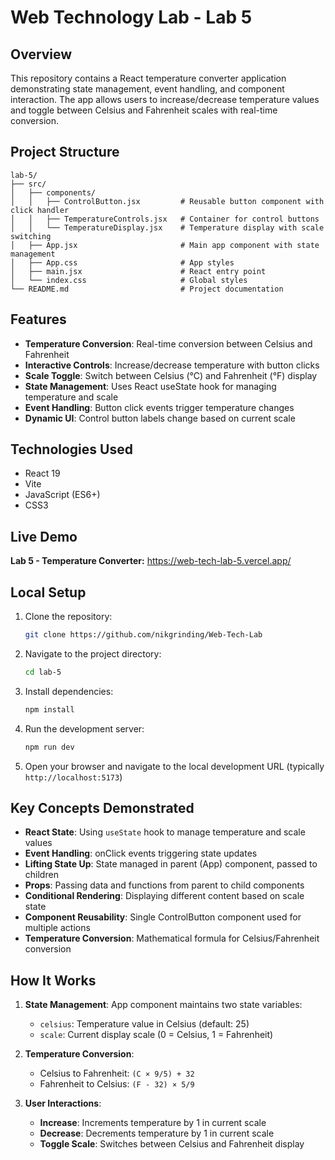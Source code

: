 # Web Technology Lab - Lab 5

## Overview

This repository contains a React temperature converter application demonstrating state management, event handling, and component interaction. The app allows users to increase/decrease temperature values and toggle between Celsius and Fahrenheit scales with real-time conversion.

## Project Structure

```
lab-5/
├── src/
│   ├── components/
│   │   ├── ControlButton.jsx         # Reusable button component with click handler
│   │   ├── TemperatureControls.jsx   # Container for control buttons
│   │   └── TemperatureDisplay.jsx    # Temperature display with scale switching
│   ├── App.jsx                       # Main app component with state management
│   ├── App.css                       # App styles
│   ├── main.jsx                      # React entry point
│   └── index.css                     # Global styles
└── README.md                         # Project documentation
```

## Features

-   **Temperature Conversion**: Real-time conversion between Celsius and Fahrenheit
-   **Interactive Controls**: Increase/decrease temperature with button clicks
-   **Scale Toggle**: Switch between Celsius (°C) and Fahrenheit (°F) display
-   **State Management**: Uses React useState hook for managing temperature and scale
-   **Event Handling**: Button click events trigger temperature changes
-   **Dynamic UI**: Control button labels change based on current scale

## Technologies Used

-   React 19
-   Vite
-   JavaScript (ES6+)
-   CSS3

## Live Demo

**Lab 5 - Temperature Converter:** https://web-tech-lab-5.vercel.app/

## Local Setup

1. Clone the repository:
    ```bash
    git clone https://github.com/nikgrinding/Web-Tech-Lab
    ```
2. Navigate to the project directory:
    ```bash
    cd lab-5
    ```
3. Install dependencies:
    ```bash
    npm install
    ```
4. Run the development server:
    ```bash
    npm run dev
    ```
5. Open your browser and navigate to the local development URL (typically `http://localhost:5173`)

## Key Concepts Demonstrated

-   **React State**: Using `useState` hook to manage temperature and scale values
-   **Event Handling**: onClick events triggering state updates
-   **Lifting State Up**: State managed in parent (App) component, passed to children
-   **Props**: Passing data and functions from parent to child components
-   **Conditional Rendering**: Displaying different content based on scale state
-   **Component Reusability**: Single ControlButton component used for multiple actions
-   **Temperature Conversion**: Mathematical formula for Celsius/Fahrenheit conversion

## How It Works

1. **State Management**: App component maintains two state variables:

    - `celsius`: Temperature value in Celsius (default: 25)
    - `scale`: Current display scale (0 = Celsius, 1 = Fahrenheit)

2. **Temperature Conversion**:

    - Celsius to Fahrenheit: `(C × 9/5) + 32`
    - Fahrenheit to Celsius: `(F - 32) × 5/9`

3. **User Interactions**:
    - **Increase**: Increments temperature by 1 in current scale
    - **Decrease**: Decrements temperature by 1 in current scale
    - **Toggle Scale**: Switches between Celsius and Fahrenheit display
